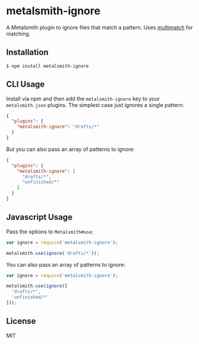 
# metalsmith-ignore

  A Metalsmith plugin to ignore files that match a pattern. Uses [multimatch](https://github.com/sindresorhus/multimatch) for matching.

## Installation

    $ npm install metalsmith-ignore

## CLI Usage

  Install via npm and then add the `metalsmith-ignore` key to your `metalsmith.json` plugins. The simplest case just ignores a single pattern:

```json
{
  "plugins": {
    "metalsmith-ignore": "drafts/*"
  }
}
```

  But you can also pass an array of patterns to ignore:

```json
{
  "plugins": {
    "metalsmith-ignore": [
      "drafts/*",
      "unfinished/*"
    ]
  }
}
```

## Javascript Usage

  Pass the options to `Metalsmith#use`:

```js
var ignore = require('metalsmith-ignore');

metalsmith.use(ignore('drafts/*'));
```

  You can also pass an array of patterns to ignore:

```js
var ignore = require('metalsmith-ignore');

metalsmith.use(ignore([
  'drafts/*',
  'unfinished/*'
]));
```

## License

  MIT
